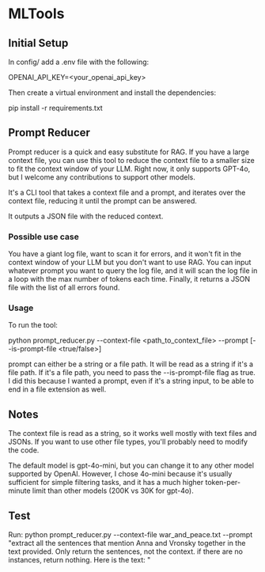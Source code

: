 # MLTools

## Initial Setup

In config/ add a .env file with the following:

OPENAI_API_KEY=<your_openai_api_key>

Then create a virtual environment and install the dependencies:

pip install -r requirements.txt

## Prompt Reducer

Prompt reducer is a quick and easy substitute for RAG. If you have a large context file, you can use this tool to reduce the context file to a smaller size to fit the context window of your LLM. Right now, it only supports GPT-4o, but I welcome any contributions to support other models.

It's a CLI tool that takes a context file and a prompt, and iterates over the context file, reducing it until the prompt can be answered.

It outputs a JSON file with the reduced context.

### Possible use case

You have a giant log file, want to scan it for errors, and it won't fit in the context window of your LLM but you don't want to use RAG. You can input whatever prompt you want to query the log file, and it will scan the log file in a loop with the max number of tokens each time. Finally, it returns a JSON file with the list of all errors found. 

### Usage

To run the tool:

python prompt_reducer.py --context-file <path_to_context_file> --prompt <prompt> [--is-prompt-file <true/false>]

prompt can either be a string or a file path. It will be read as a string if it's a file path. If it's a file path, you need to pass the --is-prompt-file flag as true. I did this because I wanted a prompt, even if it's a string input, to be able to end in a file extension as well.

## Notes

The context file is read as a string, so it works well mostly with text files and JSONs. If you want to use other file types, you'll probably need to modify the code.

The default model is gpt-4o-mini, but you can change it to any other model supported by OpenAI. However, I chose 4o-mini because it's usually sufficient for simple filtering tasks, and it has a much higher token-per-minute limit than other models (200K vs 30K for gpt-4o).

## Test

Run: python prompt_reducer.py --context-file war_and_peace.txt --prompt "extract all the sentences that mention Anna and Vronsky together in the text provided. Only return the sentences, not the context. if there are no instances, return nothing. Here is the text: " 